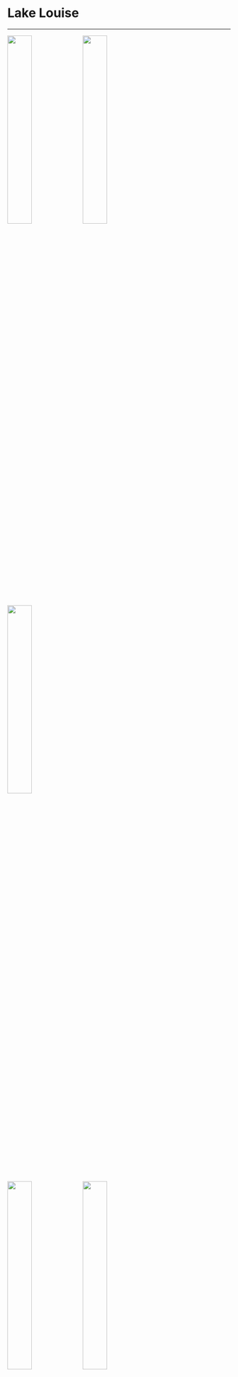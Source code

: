 # Lake Louise

---

<p float="left">
  <img src="./img/DSC06908.jpg" width=33% />
  <img src="./img/DSC06835.JPG" width=33% /> 
  <img src="./img/DSC06835.JPG" width=33% />
</p>

<p float="left">
  <img src="./img/DSC06856.JPG" width=33% />
  <img src="./img/DSC06857.JPG" width=33% /> 
  <img src="./img/DSC06860.JPG" width=33% />
</p>

<p float="left">
  <img src="./img/DSC06904.JPG" width=33% />
  <img src="./img/DSC06864.JPG" width=33% /> 
  <img src="./img/DSC06904.JPG" width=33% />
</p>
